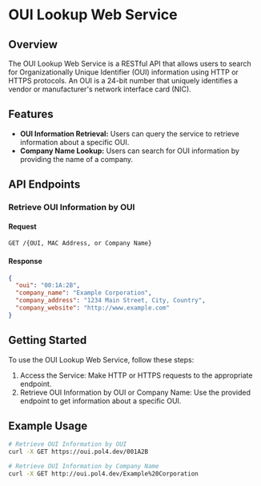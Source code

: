 # OUI Lookup Web Service

## Overview

The OUI Lookup Web Service is a RESTful API that allows users to search for Organizationally Unique Identifier (OUI) information using HTTP or HTTPS protocols. An OUI is a 24-bit number that uniquely identifies a vendor or manufacturer's network interface card (NIC).

## Features

- **OUI Information Retrieval:** Users can query the service to retrieve information about a specific OUI.
- **Company Name Lookup:** Users can search for OUI information by providing the name of a company.

## API Endpoints

### Retrieve OUI Information by OUI

#### Request

```http
GET /{OUI, MAC Address, or Company Name}
```

#### Response

```json
{
  "oui": "00:1A:2B",
  "company_name": "Example Corporation",
  "company_address": "1234 Main Street, City, Country",
  "company_website": "http://www.example.com"
}
```

## Getting Started

To use the OUI Lookup Web Service, follow these steps:
1. Access the Service: Make HTTP or HTTPS requests to the appropriate endpoint.
2. Retrieve OUI Information by OUI or Company Name: Use the provided endpoint to get information about a specific OUI.

## Example Usage

```bash
# Retrieve OUI Information by OUI
curl -X GET https://oui.pol4.dev/001A2B

# Retrieve OUI Information by Company Name
curl -X GET http://oui.pol4.dev/Example%20Corporation
```
